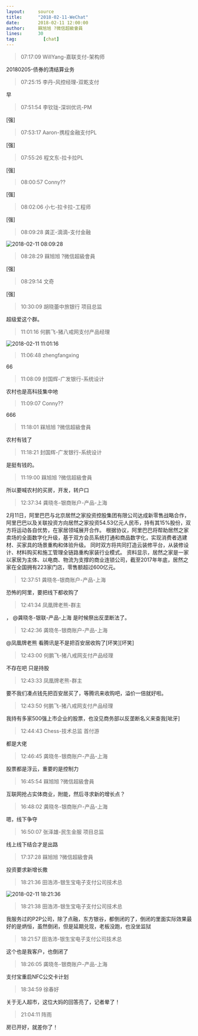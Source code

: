 ```yaml
---
layout:     source 
title:      "2018-02-11-WeChat"
date:       2018-02-11 12:00:00
author:     槑旭旭 ?微信超級會員
lines:      30 
tag:		  [chat]
---
```

> 07:17:09  WillYang-嘉联支付-架构师  
   
20180205-债券的清结算业务  
   
> 07:25:15  李丹-风控经理-双乾支付  
   
早  
   
> 07:51:54  李钦珑-深圳优讯-PM  
   
[强]  
   
> 07:53:17  Aaron-携程金融支付PL  
   
[强]  
   
> 07:55:26  程文东-拉卡拉PL  
   
[强]  
   
> 08:00:57  Conny??  
   
[强]  
   
> 08:02:06  小七-拉卡拉-工程师  
   
[强]  
   
> 08:09:28  龚正-滴滴-支付金融  
   
![2018-02-11 08:09:28](http://static.cocolian.org/img/20180211_080928.png) 
   
> 08:28:29  槑旭旭 ?微信超級會員  
   
[强]  
   
> 08:29:14  文奇  
   
[强]  
   
> 10:30:09  胡晓蕾中旅银行 项目总监  
   
超级爱这个群。  
   
> 11:01:16  何鹏飞-猪八戒网支付产品经理  
   
![2018-02-11 11:01:16](http://static.cocolian.org/img/20180211_110116.png) 
   
> 11:06:48  zhengfangxing  
   
66  
   
> 11:08:09  封国辉-广发银行-系统设计  
   
农村也是高科技集中地  
   
> 11:09:07  Conny??  
   
666  
   
> 11:18:01  槑旭旭 ?微信超級會員  
   
农村有钱了  
   
> 11:18:21  封国辉-广发银行-系统设计  
   
是挺有钱的。  
   
> 11:19:00  槑旭旭 ?微信超級會員  
   
所以要喊农村的买房，开发，转户口  
   
> 12:37:34  龚晓冬-银商账户-产品-上海  
   
2月11日，阿里巴巴与北京居然之家投资控股集团有限公司达成新零售战略合作，阿里巴巴以及关联投资方向居然之家投资54.53亿元人民币，持有其15%股份，双方将运动各自优势，在家居领域展开合作。 根据协议，阿里巴巴将帮助居然之家卖场的全面数字化升级，基于双方会员系统打通和商品数字化，实现消费者选建材、买家具的场景重构和体验升级。 同时双方将共同打造云装修平台，从装修设计、材料购买和施工管理全链路重构家装行业模式。 资料显示，居然之家是一家以家居为主体、以电商、物流为支撑的商业连锁公司，截至2017年年底，居然之家在全国拥有223家门店，零售额超过600亿元。  
   
> 12:37:51  龚晓冬-银商账户-产品-上海  
   
恐怖的阿里，要把线下都收购了  
   
> 12:41:34  凤凰牌老熊-群主  
   
， @龚晓冬-银联-产品-上海  是时候祭出反垄断法了。   
   
> 12:42:36  龚晓冬-银商账户-产品-上海  
   
@凤凰牌老熊 看腾讯是不是把百安居收购了[坏笑][坏笑]  
   
> 12:43:00  何鹏飞-猪八戒网支付产品经理  
   
不存在吧 只是持股  
   
> 12:43:33  凤凰牌老熊-群主  
   
要不我们凑点钱先把百安居买了，等腾讯来收购吧，溢价一倍就好啦。   
   
> 12:43:50  何鹏飞-猪八戒网支付产品经理  
   
我持有多家500强上市企业的股票，也没见商务部以反垄断名义来查我[呲牙]  
   
> 12:44:43  Chess-技术总监 首付游   
   
都是大佬  
   
> 12:46:45  龚晓冬-银商账户-产品-上海  
   
股票都是浮云，重要的是控制力  
   
> 16:45:54  槑旭旭 ?微信超級會員  
   
互联网抢占实体商业，附能，然后寻求新的增长点？  
   
> 16:48:02  龚晓冬-银商账户-产品-上海  
   
嗯，线下争夺  
   
> 16:50:07  张泽雄-民生金服 项目总监  
   
线上线下结合才是出路  
   
> 17:37:28  槑旭旭 ?微信超級會員  
   
投资要求新增长撒  
   
> 18:21:36  田浩沛-银生宝电子支付公司技术总  
   
![2018-02-11 18:21:36](http://static.cocolian.org/img/20180211_182136.png) 
   
> 18:21:38  田浩沛-银生宝电子支付公司技术总  
   
我服务过的P2P公司，除了点融，东方银谷，都倒闭的了，倒闭的里面实际效果最好的是炳恒，虽然倒闭，但是延期兑现，老板没跑，也没坐监狱  
   
> 18:21:57  田浩沛-银生宝电子支付公司技术总  
   
这个也是我客户，也倒闭了  
   
> 18:26:05  龚晓冬-银商账户-产品-上海  
   
支付宝重启NFC公交卡计划  
   
> 18:34:59  徐春好  
   
关于无人超市，这位大妈的回答亮了，记者晕了！  
   
> 21:04:11  阵雨  
   
房已开好，就差你了！  
   
